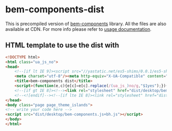 # bem-components-dist

This is precompiled version of [bem-components](https://en.bem.info/libs/bem-components/) library. All the files are also available at CDN. For more info please refer to [usage documentation](https://en.bem.info/libs/bem-components/current/#usage).

## HTML template to use the dist with

```html
<!DOCTYPE html>
<html class="ua_js_no">
<head>
    <!--[if lt IE 9]><script src="//yastatic.net/es5-shims/0.0.1/es5-shims.min.js"></script><![endif]-->
    <meta charset="utf-8"/><meta http-equiv="X-UA-Compatible" content="IE=edge"/>
    <title>bem-components dist</title>
    <script>(function(e,c){e[c]=e[c].replace(/(ua_js_)no/g,"$1yes");})(document.documentElement,"className");(function(d,n){d.documentElement.className+=" ua_svg_"+(d[n]&&d[n]("http://www.w3.org/2000/svg","svg").createSVGRect?"yes":"no");})(document,"createElementNS");</script>
    <!--[if gt IE 8]><!--><link rel="stylesheet" href="dist/desktop/bem-components.css"/>
    <!--<![endif]--><!--[if lte IE 8]><link rel="stylesheet" href="dist/desktop/bem-components.ie.css"/><![endif]-->
</head>
<body class="page page_theme_islands">
<!-- write your code here -->
<script src="dist/desktop/bem-components.js+bh.js"></script>
</body>
</html>
```
